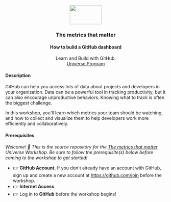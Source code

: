 <p align="center">
  <img src="https://user-images.githubusercontent.com/3791941/31036931-072760fe-a534-11e7-8cd7-0565bdc2727c.png" width="100" height="60">

  <h3 align="center">The metrics that matter</h3>
  <h4 align="center">How to build a GitHub dashboard</h4>

  <p align="center">
    Learn and Build with GitHub.
    <br>
    <a href="https://githubuniverse.com/">Universe Program</a>
  </p>
</p>

#### Description

GitHub can help you access lots of data about projects and developers in your organization. Data can be a powerful tool in tracking productivity, but it can also encourage unproductive behaviors. Knowing what to track is often the biggest challenge.

In this workshop, you'll learn which metrics your team should be watching, and how to collect and visualize them to help developers work more efficiently and collaboratively.

#### Prerequisites

_Welcome! :wave: This is the source repository for the [The metrics that matter](https://githubuniverse.com/workshops/#the-metrics-that-matter-how-to-build-a-github-dashboard) Universe Workshop. Be sure to follow the prerequisite(s) below before coming to the workshop to get started!_

- :point_right: **GitHub Account.** If you don't already have an account with GitHub, sign up and create a new account at https://github.com/join before the workshop.
- :point_right: **Internet Access**.
- :point_right: Log in to **GitHub** before the workshop begins!
